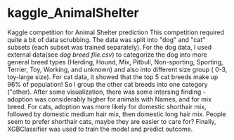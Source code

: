 # kaggle_AnimalShelter
Kaggle competition for Animal Shelter prediction
This competition required quite a bit of data scrubbing. The data was split into "dog" and "cat" subsets (each subset was trained separately). For the dog data, I used external data(see <i> dog breed file.csv</i>) to categorize the dog into more general breed types (Herding, Hound, Mix, Pitbull, Non-sporting, Sporting, Terrier, Toy, Working, and unknown) and also into different size group ( 0-3, toy-large size). For cat data, it showed that the top 5 cat breeds make up 96% of population! So I group the other cat breeds into one category ("other). After some visualization, there was some intersing finding - adoption was considerably higher for animals with Names, and for mix breed. For cats, adoption was more likely for domestic shorthair mix, followed by domestic medium hair mix, then domestic long hair mix. People seem to prefer shorthair cats, maybe they are easier to care for? Finally, XGBClassifier was used to train the model and predict outcome.
